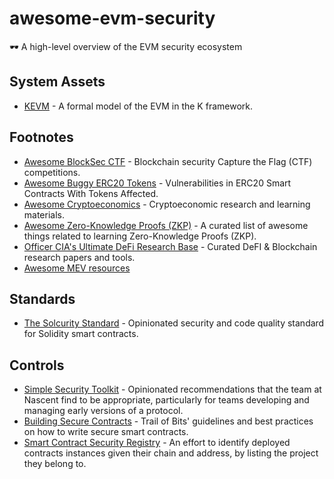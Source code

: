 # awesome-evm-security

🕶 A high-level overview of the EVM security ecosystem

## System Assets

- [KEVM](https://github.com/kframework/evm-semantics) - A formal model of the EVM in the K framework.

## Footnotes

- [Awesome BlockSec CTF](https://github.com/0xjeffsec/awesome-blocksec-ctf) - Blockchain security Capture the Flag (CTF) competitions.
- [Awesome Buggy ERC20 Tokens](https://github.com/sec-bit/awesome-buggy-erc20-tokens) - Vulnerabilities in ERC20 Smart Contracts With Tokens Affected.
- [Awesome Cryptoeconomics](https://github.com/jpantunes/awesome-cryptoeconomics) - Cryptoeconomic research and learning materials.
- [Awesome Zero-Knowledge Proofs (ZKP)](https://github.com/matter-labs/awesome-zero-knowledge-proofs) - A curated list of awesome things related to learning Zero-Knowledge Proofs (ZKP).
- [Officer CIA's Ultimate DeFi Research Base](https://github.com/OffcierCia/ultimate-defi-research-base) - Curated DeFI & Blockchain research papers and tools.
- [Awesome MEV resources](https://github.com/0xalpharush/awesome-MEV-resources)

## Standards

- [The Solcurity Standard](https://github.com/Rari-Capital/solcurity) - Opinionated security and code quality standard for Solidity smart contracts.

## Controls

- [Simple Security Toolkit](https://github.com/nascentxyz/simple-security-toolkit) - Opinionated recommendations that the team at Nascent find to be appropriate,  particularly for teams developing and managing early versions of a protocol.
- [Building Secure Contracts](https://github.com/crytic/building-secure-contracts) - Trail of Bits' guidelines and best practices on how to write secure smart contracts.
- [Smart Contract Security Registry](https://github.com/ethereum-lists/contracts) - An effort to identify deployed contracts instances given their chain and address, by listing the project they belong to.
